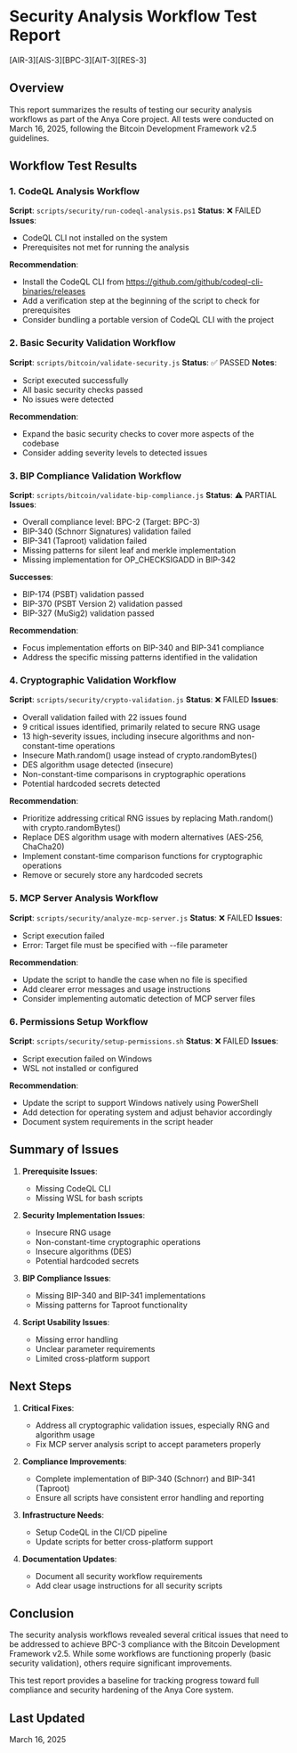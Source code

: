# Security Analysis Workflow Test Report

[AIR-3][AIS-3][BPC-3][AIT-3][RES-3]

## Overview

This report summarizes the results of testing our security analysis workflows as part of the Anya Core project. All tests were conducted on March 16, 2025, following the Bitcoin Development Framework v2.5 guidelines.

## Workflow Test Results

### 1. CodeQL Analysis Workflow

**Script**: `scripts/security/run-codeql-analysis.ps1`
**Status**: ❌ FAILED
**Issues**:

- CodeQL CLI not installed on the system
- Prerequisites not met for running the analysis

**Recommendation**:

- Install the CodeQL CLI from https://github.com/github/codeql-cli-binaries/releases
- Add a verification step at the beginning of the script to check for prerequisites
- Consider bundling a portable version of CodeQL CLI with the project

### 2. Basic Security Validation Workflow

**Script**: `scripts/bitcoin/validate-security.js`
**Status**: ✅ PASSED
**Notes**:

- Script executed successfully
- All basic security checks passed
- No issues were detected

**Recommendation**:

- Expand the basic security checks to cover more aspects of the codebase
- Consider adding severity levels to detected issues

### 3. BIP Compliance Validation Workflow

**Script**: `scripts/bitcoin/validate-bip-compliance.js`
**Status**: ⚠️ PARTIAL
**Issues**:

- Overall compliance level: BPC-2 (Target: BPC-3)
- BIP-340 (Schnorr Signatures) validation failed
- BIP-341 (Taproot) validation failed
- Missing patterns for silent leaf and merkle implementation
- Missing implementation for OP_CHECKSIGADD in BIP-342

**Successes**:

- BIP-174 (PSBT) validation passed
- BIP-370 (PSBT Version 2) validation passed
- BIP-327 (MuSig2) validation passed

**Recommendation**:

- Focus implementation efforts on BIP-340 and BIP-341 compliance
- Address the specific missing patterns identified in the validation

### 4. Cryptographic Validation Workflow

**Script**: `scripts/security/crypto-validation.js`
**Status**: ❌ FAILED
**Issues**:

- Overall validation failed with 22 issues found
- 9 critical issues identified, primarily related to secure RNG usage
- 13 high-severity issues, including insecure algorithms and non-constant-time operations
- Insecure Math.random() usage instead of crypto.randomBytes()
- DES algorithm usage detected (insecure)
- Non-constant-time comparisons in cryptographic operations
- Potential hardcoded secrets detected

**Recommendation**:

- Prioritize addressing critical RNG issues by replacing Math.random() with crypto.randomBytes()
- Replace DES algorithm usage with modern alternatives (AES-256, ChaCha20)
- Implement constant-time comparison functions for cryptographic operations
- Remove or securely store any hardcoded secrets

### 5. MCP Server Analysis Workflow

**Script**: `scripts/security/analyze-mcp-server.js`
**Status**: ❌ FAILED
**Issues**:

- Script execution failed
- Error: Target file must be specified with --file parameter

**Recommendation**:

- Update the script to handle the case when no file is specified
- Add clearer error messages and usage instructions
- Consider implementing automatic detection of MCP server files

### 6. Permissions Setup Workflow

**Script**: `scripts/security/setup-permissions.sh`
**Status**: ❌ FAILED
**Issues**:

- Script execution failed on Windows
- WSL not installed or configured

**Recommendation**:

- Update the script to support Windows natively using PowerShell
- Add detection for operating system and adjust behavior accordingly
- Document system requirements in the script header

## Summary of Issues

1. **Prerequisite Issues**:
   - Missing CodeQL CLI
   - Missing WSL for bash scripts

2. **Security Implementation Issues**:
   - Insecure RNG usage
   - Non-constant-time cryptographic operations
   - Insecure algorithms (DES)
   - Potential hardcoded secrets

3. **BIP Compliance Issues**:
   - Missing BIP-340 and BIP-341 implementations
   - Missing patterns for Taproot functionality

4. **Script Usability Issues**:
   - Missing error handling
   - Unclear parameter requirements
   - Limited cross-platform support

## Next Steps

1. **Critical Fixes**:
   - Address all cryptographic validation issues, especially RNG and algorithm usage
   - Fix MCP server analysis script to accept parameters properly

2. **Compliance Improvements**:
   - Complete implementation of BIP-340 (Schnorr) and BIP-341 (Taproot)
   - Ensure all scripts have consistent error handling and reporting

3. **Infrastructure Needs**:
   - Setup CodeQL in the CI/CD pipeline
   - Update scripts for better cross-platform support

4. **Documentation Updates**:
   - Document all security workflow requirements
   - Add clear usage instructions for all security scripts

## Conclusion

The security analysis workflows revealed several critical issues that need to be addressed to achieve BPC-3 compliance with the Bitcoin Development Framework v2.5. While some workflows are functioning properly (basic security validation), others require significant improvements.

This test report provides a baseline for tracking progress toward full compliance and security hardening of the Anya Core system.

## Last Updated

March 16, 2025 